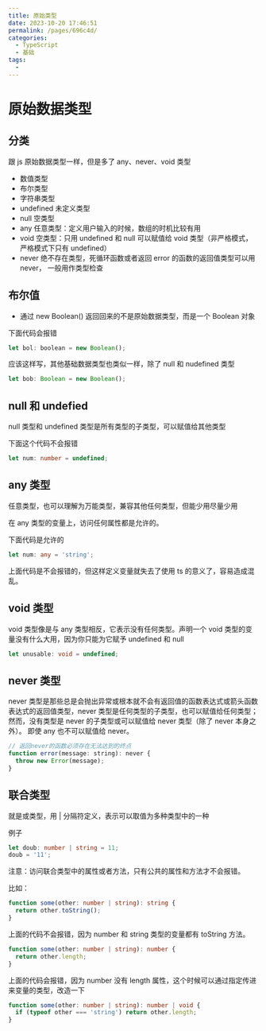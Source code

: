 ```yaml
---
title: 原始类型
date: 2023-10-20 17:46:51
permalink: /pages/696c4d/
categories:
  - TypeScript
  - 基础
tags:
  -
---
```


# 原始数据类型

## 分类

跟 js 原始数据类型一样，但是多了 any、never、void 类型

- 数值类型
- 布尔类型
- 字符串类型
- undefined 未定义类型
- null 空类型
- any 任意类型：定义用户输入的时候，数组的时机比较有用
- void 空类型：只用 undefined 和 null 可以赋值给 void 类型（非严格模式，严格模式下只有 undefined）
- never 绝不存在类型，死循环函数或者返回 error 的函数的返回值类型可以用 never， 一般用作类型检查

## 布尔值

- 通过 new Boolean() 返回回来的不是原始数据类型，而是一个 Boolean 对象

下面代码会报错

```js
let bol: boolean = new Boolean();
```

应该这样写，其他基础数据类型也类似一样，除了 null 和 nudefined 类型

```ts
let bob: Boolean = new Boolean();
```

## null 和 undefied

null 类型和 undefined 类型是所有类型的子类型，可以赋值给其他类型

下面这个代码不会报错

```ts
let num: number = undefined;
```

## any 类型

任意类型，也可以理解为万能类型，兼容其他任何类型，但能少用尽量少用

在 any 类型的变量上，访问任何属性都是允许的。

下面代码是允许的

```ts
let num: any = 'string';
```

上面代码是不会报错的，但这样定义变量就失去了使用 ts 的意义了，容易造成混乱。

## void 类型

void 类型像是与 any 类型相反，它表示没有任何类型。声明一个 void 类型的变量没有什么大用，因为你只能为它赋予 undefined 和 null

```ts
let unusable: void = undefined;
```

## never 类型

never 类型是那些总是会抛出异常或根本就不会有返回值的函数表达式或箭头函数表达式的返回值类型，never 类型是任何类型的子类型，也可以赋值给任何类型；然而，没有类型是 never 的子类型或可以赋值给 never 类型（除了 never 本身之外）。 即使 any 也不可以赋值给 never。

```js
// 返回never的函数必须存在无法达到的终点
function error(message: string): never {
  throw new Error(message);
}
```

## 联合类型

就是或类型，用 | 分隔符定义，表示可以取值为多种类型中的一种

例子

```ts
let doub: number | string = 11;
doub = '11';
```

注意：访问联合类型中的属性或者方法，只有公共的属性和方法才不会报错。

比如：

```ts
function some(other: number | string): string {
  return other.toString();
}
```

上面的代码不会报错，因为 number 和 string 类型的变量都有 toString 方法。

```ts
function some(other: number | string): number {
  return other.length;
}
```

上面的代码会报错，因为 number 没有 length 属性，这个时候可以通过指定传进来变量的类型，改造一下

```ts
function some(other: number | string): number | void {
  if (typeof other === 'string') return other.length;
}
```
